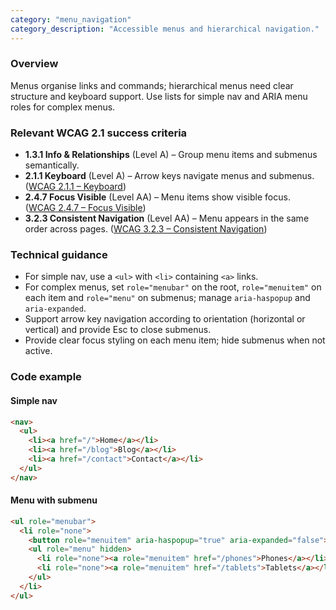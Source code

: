 ```yaml
---
category: "menu_navigation"
category_description: "Accessible menus and hierarchical navigation."
---
```


### Overview

Menus organise links and commands; hierarchical menus need clear structure and keyboard support. Use lists for simple nav and ARIA menu roles for complex menus.

### Relevant WCAG 2.1 success criteria

- **1.3.1 Info & Relationships** (Level A) – Group menu items and submenus semantically.
- **2.1.1 Keyboard** (Level A) – Arrow keys navigate menus and submenus. ([WCAG 2.1.1 – Keyboard](https://www.w3.org/TR/WCAG21/#keyboard))
- **2.4.7 Focus Visible** (Level AA) – Menu items show visible focus. ([WCAG 2.4.7 – Focus Visible](https://www.w3.org/TR/WCAG21/#focus-visible))
- **3.2.3 Consistent Navigation** (Level AA) – Menu appears in the same order across pages. ([WCAG 3.2.3 – Consistent Navigation](https://www.w3.org/TR/WCAG21/#consistent-navigation))

### Technical guidance

* For simple nav, use a `<ul>` with `<li>` containing `<a>` links.  
* For complex menus, set `role="menubar"` on the root, `role="menuitem"` on each item and `role="menu"` on submenus; manage `aria-haspopup` and `aria-expanded`.  
* Support arrow key navigation according to orientation (horizontal or vertical) and provide Esc to close submenus.  
* Provide clear focus styling on each menu item; hide submenus when not active.

### Code example

#### Simple nav
```html
<nav>
  <ul>
    <li><a href="/">Home</a></li>
    <li><a href="/blog">Blog</a></li>
    <li><a href="/contact">Contact</a></li>
  </ul>
</nav>
```

#### Menu with submenu
```html
<ul role="menubar">
  <li role="none">
    <button role="menuitem" aria-haspopup="true" aria-expanded="false">Products</button>
    <ul role="menu" hidden>
      <li role="none"><a role="menuitem" href="/phones">Phones</a></li>
      <li role="none"><a role="menuitem" href="/tablets">Tablets</a></li>
    </ul>
  </li>
</ul>
```
